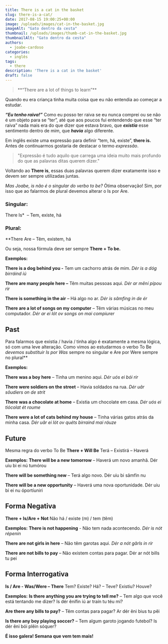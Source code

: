 ```yaml
---
title: There is a cat in the basket
slug: there-is-a-cat/
date: 2017-08-15 19:00:25+00:00
image: /uploads/images/cat-in-the-basket.jpg
imageAlt: "Gato dentro da cesta"
thumbnail: /uploads/images/thumb-cat-in-the-basket.jpg
thumbnailAlt: "Gato dentro da cesta"
authors:
  - joabe-cardoso
categories:
  - inglês
tags:
  - there
description: 'There is a cat in the basket'
draft: false
---
```


<blockquote>**“There are a lot of things to learn”**</blockquote>

Quando eu era criança tinha muita coisa que eu não entendia ao começar a estudar.

**_“Eu tenho raiva!”_** Como eu posso ter raiva se eu nunca comprei ou se não é um objeto para se “ter”, até que aos poucos fui entendendo que esse “ter raiva” nada mais era do que dizer que estava bravo, que **_existia_** esse sentimento dentro de mim, que **_havia_** algo diferente.

Em inglês existe uma expressão para definir “tem, há, existe”, **there is.** Antes de continuarmos gostaria de destacar o termo _expressão_.

<blockquote>"Expressão é tudo aquilo que carrega uma ideia muito mais profundo do que as palavras ditas querem dizer."</blockquote>

Voltando ao **There is**, essas duas palavras querem dizer exatamente isso e devem ser sempre utilizadas juntas.

*Mas Joabe, is não é o singular do verbo to be?*
Ótima observação! Sim, por isso que ao falarmos de plural devemos alterar o Is por Are.

### Singular:

There Is*  – Tem, existe, há

### Plural:

**There Are – Têm, existem, há

Ou seja, nossa fórmula deve ser sempre **There + To be.**

**Exemplos:**

**There is a dog behind you -** Tem um cachorro atrás de mim.
_Dér is a dóg birráind iú_

**There are many people here –** Têm muitas pessoas aqui.
_Dér ar mêní pípou rir_

**There is something in the air** – Há algo no ar.
_Dér is sãmfing in de ér_

**There are a lot of songs on my computer** – Têm várias músicas no meu computador.
_Dér ar ei lót ov songs on mai compiurer_

## Past

Para falarmos que existia / havia / tinha algo é exatamente a mesma lógica, só com uma leve alteração. Como vimos ao estudarmos o verbo To Be **devemos substituir* Is por Was* sempre no singular e Are por Were sempre no plural**

**Exemplos:**

**There was a boy here** – Tinha um menino aqui.
_Dér uós ei bói rir_

**There were soldiers on the street** – Havia soldados na rua.
_Dér uãr sôudiers on de strit_

**There was a chocolate at home** – Existia um chocolate em casa.
_Dér uós ei tiócolat ét roume_

**There were a lot of cats behind my house** – Tinha várias gatos atrás da minha casa.
_Dér uãr ei lót ov quéts birraind mai ráuze_

###

## Future

Mesma regra do verbo To Be
**There + Will Be**
Terá – Existirá – Haverá

**Exemplos:**
**There will be a new tomorrow** – Haverá um novo amanhã.
Dér uiu bi ei nú tumórou

**There will be something new** – Terá algo novo.
Dér uiu bi sâmfin nu

**There will be a new opportunity** – Haverá uma nova oportunidade.
Dér uiu bi ei nu óportíuniri

###

## **Forma Negativa**

**There + Is/Are + Not**
Não há / existe (m) / tem (têm)

**Exemplos:**
**There is not happening** - Não tem nada acontecendo.
_Dér is nót répenin_

**There are not girls in here** – Não têm garotas aqui.
_Dér a nót gãrls in rir_

**There are not bills to pay** – Não existem contas para pagar.
Dér ar nót bills tu pei

## **Forma Interrogativa**

**Is / Are - Was/Were – There**
Tem? Existe? Há? – Teve? Existiu? Houve?

**Exemplos:**
**Is there anything you are trying to tell me?** – Tem algo que você está tentando me dizer?
Is dér ênífin iú ar traín tu téu mi?

**Are there any bills to pay?** – Têm contas para pagar?
Ar dér êni bius tu pêi

**Is there any boy playing soccer?** – Tem algum garoto jogando futebol?
Is dér êni bói plêin sóquer?

**É isso galera! Semana que vem tem mais!**
